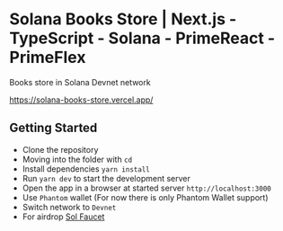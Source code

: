 # Solana Books Store | Next.js - TypeScript - Solana - PrimeReact - PrimeFlex

Books store in Solana Devnet network

https://solana-books-store.vercel.app/

## Getting Started

- Clone the repository
- Moving into the folder with `cd`
- Install dependencies `yarn install`
- Run `yarn dev` to start the development server
- Open the app in a browser at started server `http://localhost:3000`
- Use `Phantom` wallet (For now there is only Phantom Wallet support) 
- Switch network to `Devnet`
- For airdrop [Sol Faucet](https://solfaucet.com/)

<!-- ### Screenshots
